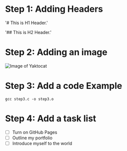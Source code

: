 # Step 1: Adding Headers
'# This is H1 Header.'

'## This is H2 Header.'
# Step 2: Adding an image
![Image of Yaktocat](https://octodex.github.com/images/yaktocat.png)

# Step 3: Add a code Example 
```
gcc step3.c -o step3.o
```

# Step 4: Add a task list
- [ ] Turn on GitHub Pages
- [ ] Outline my portfolio
- [ ] Introduce myself to the world
